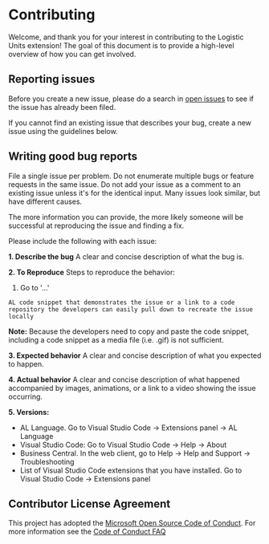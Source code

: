 # Contributing

Welcome, and thank you for your interest in contributing to the Logistic Units extension! The goal of this document is to provide a high-level overview of how you can get involved.

## Reporting issues

Before you create a new issue, please do a search in [open issues](https://github.com/Extensions-lab/logistic-units/issues) to see if the issue has already been filed.

If you cannot find an existing issue that describes your bug, create a new issue using the guidelines below.

## Writing good bug reports

File a single issue per problem. Do not enumerate multiple bugs or feature requests in the same issue. Do not add your issue as a comment to an existing issue unless it's for the identical input. Many issues look similar, but have different causes.

The more information you can provide, the more likely someone will be successful at reproducing the issue and finding a fix.

Please include the following with each issue:

**1. Describe the bug**
A clear and concise description of what the bug is.

**2. To Reproduce**
Steps to reproduce the behavior:

1. Go to '...'

``` AL code snippet that demonstrates the issue or a link to a code repository the developers can easily pull down to recreate the issue locally ```

**Note:** Because the developers need to copy and paste the code snippet, including a code snippet as a media file (i.e. .gif) is not sufficient.

**3. Expected behavior**
A clear and concise description of what you expected to happen.

**4. Actual behavior**
A clear and concise description of what happened accompanied by images, animations, or a link to a video showing the issue occurring.

**5. Versions:**

- AL Language. Go to Visual Studio Code → Extensions panel → AL Language
- Visual Studio Code: Go to Visual Studio Code → Help → About
- Business Central. In the web client, go to Help → Help and Support → Troubleshooting
- List of Visual Studio Code extensions that you have installed. Go to Visual Studio Code → Extensions panel

## Contributor License Agreement

This project has adopted the [Microsoft Open Source Code of Conduct](https://opensource.microsoft.com/codeofconduct/).
For more information see the [Code of Conduct FAQ](https://opensource.microsoft.com/codeofconduct/faq/)